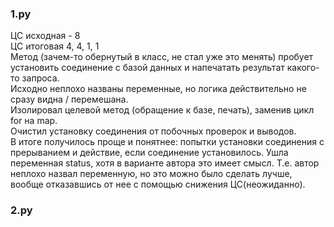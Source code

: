 ### 1.py
ЦС исходная - 8  
ЦС итоговая 4, 4, 1, 1  
Метод (зачем-то обернутый в класс, не стал уже это менять) пробует установить соединение с базой данных и напечатать результат какого-то запроса.  
Исходно неплохо названы переменные, но логика действительно не сразу видна / перемешана.   
Изолировал целевой метод (обращение к базе, печать), заменив цикл for на map.  
Очистил установку соединения от побочных проверок и выводов.  
В итоге получилось проще и понятнее: попытки установки соединения с прерыванием и действие, если соединение установилось. Ушла переменная status, хотя 
в варианте автора это имеет смысл. Т.е. автор неплохо назвал переменную, но это можно было сделать лучше, вообще отказавшись от нее с помощью снижения ЦС(неожиданно). 

### 2.py

